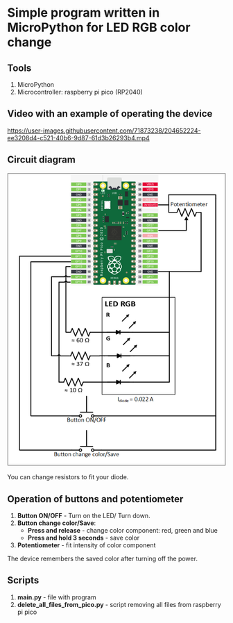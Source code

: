 # Simple program written in MicroPython for LED RGB color change

## Tools

1. MicroPython
2. Microcontroller: raspberry pi pico (RP2040)

## Video with an example of operating the device

https://user-images.githubusercontent.com/71873238/204652224-ee3208d4-c521-40b6-9d87-61d3b26293b4.mp4

## Circuit diagram

![diagram](diagram.png "diagram")

You can change resistors to fit your diode.

## Operation of buttons and potentiometer

1. **Button ON/OFF** - Turn on the LED/ Turn down.
2. **Button change color/Save**:
    - **Press and release** - change color component: red, green and blue
    - **Press and hold 3 seconds** - save color
3. **Potentiometer** - fit intensity of color component

The device remembers the saved color after turning off the power.

## Scripts

1. **main.py** - file with program
2. **delete_all_files_from_pico.py** - script removing all files from raspberry pi pico

